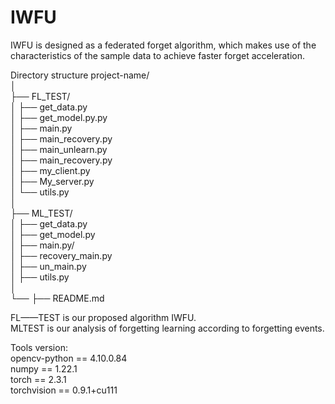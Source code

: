 # IWFU
IWFU is designed as a federated forget algorithm, which makes use of the characteristics of the sample data to achieve faster forget acceleration.

Directory structure
project-name/  
│  
├── FL_TEST/  
│   ├── get_data.py  
│   ├── get_model.py.py  
│   ├── main.py  
│   ├── main_recovery.py  
│   ├── main_unlearn.py  
│   ├── main_recovery.py  
│   ├── my_client.py  
│   ├── My_server.py  
│   └── utils.py  
│  
├── ML_TEST/  
│   ├── get_data.py  
│   ├── get_model.py    
│   ├── main.py/  
│   ├── recovery_main.py  
│   ├── un_main.py  
│   ├── utils.py  
│  
└── ├── README.md 

FL——TEST is our proposed algorithm IWFU.  
MLTEST is our analysis of forgetting learning according to forgetting events.
  
Tools version:  
opencv-python == 4.10.0.84  
numpy  == 1.22.1  
torch  == 2.3.1  
torchvision == 0.9.1+cu111
